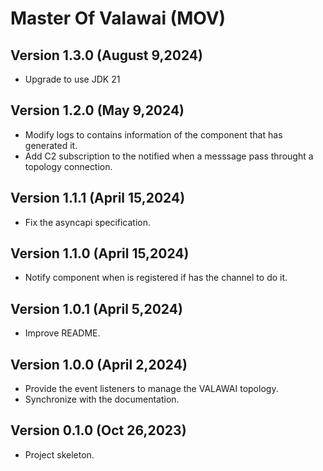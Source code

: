 # Master Of Valawai (MOV)


## Version 1.3.0 (August 9,2024)

 - Upgrade to use JDK 21


## Version 1.2.0 (May 9,2024)

 - Modify logs to contains information of the component that has generated it.
 - Add C2 subscription to the notified when a messsage pass throught
  a topology connection.


## Version 1.1.1 (April 15,2024)

 - Fix the asyncapi specification.


## Version 1.1.0 (April 15,2024)

 - Notify component when is registered if has the channel to do it.
 

## Version 1.0.1 (April 5,2024)

 - Improve README.
 

## Version 1.0.0 (April 2,2024)

 - Provide the event listeners to manage the VALAWAI topology.
 - Synchronize with the documentation.


## Version 0.1.0 (Oct 26,2023)

 - Project skeleton.
